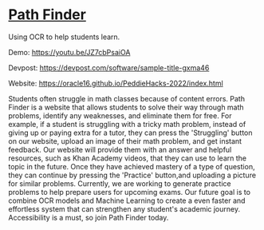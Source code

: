 # [Path Finder](https://github.com/Oracle16/PeddieHacks-2022)
Using OCR to help students learn.

Demo: https://youtu.be/JZ7cbPsaiOA

Devpost: https://devpost.com/software/sample-title-gxma46

Website: https://oracle16.github.io/PeddieHacks-2022/index.html

Students often struggle in math classes  because of content errors. Path Finder is a website that allows students to solve their way through math problems, identify any weaknesses, and eliminate them for free. For example, if a student is struggling with a tricky math problem, instead of giving up or paying extra for a tutor, they can press the 'Struggling' button on our website, upload an image of their math problem, and get instant feedback. Our website will provide them with an answer and helpful resources, such as Khan Academy videos, that they can use to learn the topic in the future. Once they have achieved mastery of a type of question, they can continue by pressing the 'Practice' button,and uploading a picture for similar problems. Currently, we are working to generate practice problems to help prepare users for  upcoming exams. Our future goal is to combine OCR models and Machine Learning to create a even faster and effortless system that can strengthen any student's academic journey. Accessibility is a must, so join Path Finder today.
